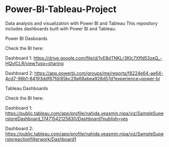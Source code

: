 # Power-BI-Tableau-Project
Data analysis and visualization with Power BI and Tableau
This repository includes dashboards built with Power BI and Tableau.

Power BI Dasboards

Check the BI here:

Dashboard 1:
https://drive.google.com/file/d/1yE8dTNKLr3Klc7Xffd53zeQ_-HQvICLR/view?usp=sharing

Dashboard 2:
https://app.powerbi.com/groups/me/reports/f8224e64-ae64-4cd7-96b1-84193ddf87fd/85bc29a68abea928d57d?experience=power-bi


Tableau Dashboards

Check the BI here:

Dashboard 1:
https://public.tableau.com/app/profile/nahida.yeasmin.nipa/viz/SampleSuperstoreDashboard_17471542125830/Dashboard?publish=yes

Dashboard 2:
https://public.tableau.com/app/profile/nahida.yeasmin.nipa/viz/SampleSuperstoreactionfilterwork/Dashboard1
